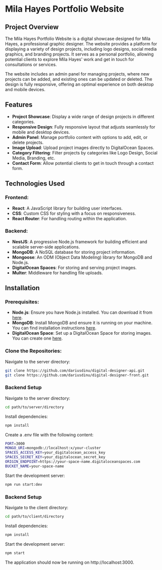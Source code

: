 # **Mila Hayes Portfolio Website**

## **Project Overview**

The Mila Hayes Portfolio Website is a digital showcase designed for Mila Hayes, a professional graphic designer. The website provides a platform for displaying a variety of design projects, including logo designs, social media graphics, and branding projects. It serves as a personal portfolio, allowing potential clients to explore Mila Hayes' work and get in touch for consultations or services.

The website includes an admin panel for managing projects, where new projects can be added, and existing ones can be updated or deleted. The design is fully responsive, offering an optimal experience on both desktop and mobile devices.

## **Features**

- **Project Showcase**: Display a wide range of design projects in different categories.
- **Responsive Design**: Fully responsive layout that adjusts seamlessly for mobile and desktop devices.
- **Admin Panel**: Manage portfolio content with options to add, edit, or delete projects.
- **Image Upload**: Upload project images directly to DigitalOcean Spaces.
- **Category Filtering**: Filter projects by categories like Logo Design, Social Media, Branding, etc.
- **Contact Form**: Allow potential clients to get in touch through a contact form.

## **Technologies Used**

### **Frontend:**

- **React**: A JavaScript library for building user interfaces.
- **CSS**: Custom CSS for styling with a focus on responsiveness.
- **React Router**: For handling routing within the application.

### **Backend:**

- **NestJS**: A progressive Node.js framework for building efficient and scalable server-side applications.
- **MongoDB**: A NoSQL database for storing project information.
- **Mongoose**: An ODM (Object Data Modeling) library for MongoDB and Node.js.
- **DigitalOcean Spaces**: For storing and serving project images.
- **Multer**: Middleware for handling file uploads.

## **Installation**

### **Prerequisites:**

- **Node.js**: Ensure you have Node.js installed. You can download it from [here](https://nodejs.org/).
- **MongoDB**: Install MongoDB and ensure it is running on your machine. You can find installation instructions [here](https://docs.mongodb.com/manual/installation/).
- **DigitalOcean Space**: Set up a DigitalOcean Space for storing images. You can create one [here](https://www.digitalocean.com/products/spaces/).

### **Clone the Repositories:**

Navigate to the server directory:

```bash
git clone https://github.com/dariusdinu/digital-designer-api.git
git clone https://github.com/dariusdinu/digital-designer-front.git
```

### **Backend Setup**

Navigate to the server directory:

```bash
cd path/to/server/directory
```

Install dependencies:

```bash
npm install
```

Create a .env file with the following content:

```bash
PORT=3000
MONGO_URI=mongodb://localhost:x/your-cluster
SPACES_ACCESS_KEY=your_digitalocean_access_key
SPACES_SECRET_KEY=your_digitalocean_secret_key
ORIGIN_ENDPOINT=https://your-space-name.digitaloceanspaces.com
BUCKET_NAME=your-space-name
```

Start the development server:

```bash
npm run start:dev
```

### **Backend Setup**

Navigate to the client directory:

```bash
cd path/to/client/directory
```

Install dependencies:

```bash
npm install
```

Start the development server:

```bash
npm start
```

The application should now be running on http://localhost:3000.
